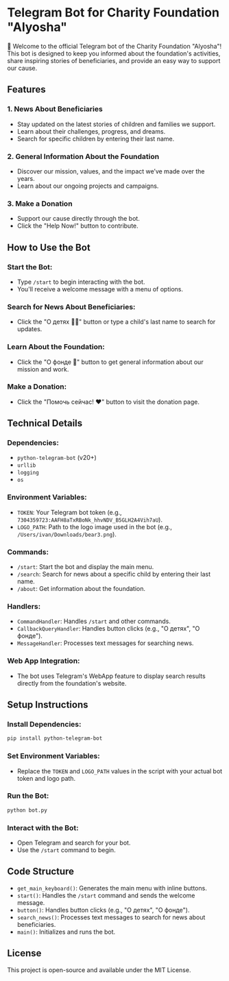 # Telegram Bot for Charity Foundation "Alyosha"

🤖 Welcome to the official Telegram bot of the Charity Foundation "Alyosha"! This bot is designed to keep you informed about the foundation's activities, share inspiring stories of beneficiaries, and provide an easy way to support our cause.

## Features

### 1. News About Beneficiaries
- Stay updated on the latest stories of children and families we support.
- Learn about their challenges, progress, and dreams.
- Search for specific children by entering their last name.

### 2. General Information About the Foundation
- Discover our mission, values, and the impact we’ve made over the years.
- Learn about our ongoing projects and campaigns.

### 3. Make a Donation
- Support our cause directly through the bot.
- Click the "Help Now!" button to contribute.

## How to Use the Bot

### Start the Bot:
- Type `/start` to begin interacting with the bot.
- You'll receive a welcome message with a menu of options.

### Search for News About Beneficiaries:
- Click the "О детях 👨‍👧" button or type a child's last name to search for updates.

### Learn About the Foundation:
- Click the "О фонде 🏢" button to get general information about our mission and work.

### Make a Donation:
- Click the "Помочь сейчас! ❤️" button to visit the donation page.

## Technical Details

### Dependencies:
- `python-telegram-bot` (v20+)
- `urllib`
- `logging`
- `os`

### Environment Variables:
- `TOKEN`: Your Telegram bot token (e.g., `7304359723:AAFH8aTxRBoNk_hhvNDV_B5GLH2A4Vih7aU`).
- `LOGO_PATH`: Path to the logo image used in the bot (e.g., `/Users/ivan/Downloads/bear3.png`).

### Commands:
- `/start`: Start the bot and display the main menu.
- `/search`: Search for news about a specific child by entering their last name.
- `/about`: Get information about the foundation.

### Handlers:
- `CommandHandler`: Handles `/start` and other commands.
- `CallbackQueryHandler`: Handles button clicks (e.g., "О детях", "О фонде").
- `MessageHandler`: Processes text messages for searching news.

### Web App Integration:
- The bot uses Telegram's WebApp feature to display search results directly from the foundation's website.

## Setup Instructions

### Install Dependencies:
```bash
pip install python-telegram-bot
```

### Set Environment Variables:
- Replace the `TOKEN` and `LOGO_PATH` values in the script with your actual bot token and logo path.

### Run the Bot:
```bash
python bot.py
```

### Interact with the Bot:
- Open Telegram and search for your bot.
- Use the `/start` command to begin.

## Code Structure

- `get_main_keyboard()`: Generates the main menu with inline buttons.
- `start()`: Handles the `/start` command and sends the welcome message.
- `button()`: Handles button clicks (e.g., "О детях", "О фонде").
- `search_news()`: Processes text messages to search for news about beneficiaries.
- `main()`: Initializes and runs the bot.

## License

This project is open-source and available under the MIT License.
